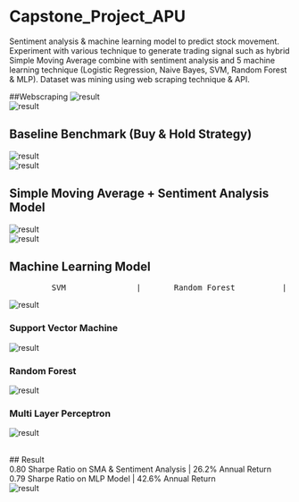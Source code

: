 # Capstone_Project_APU
Sentiment analysis & machine learning model to predict stock movement. Experiment with various technique to generate trading signal such as hybrid Simple Moving Average combine with sentiment analysis and 5 machine learning technique (Logistic Regression, Naive Bayes, SVM, Random Forest & MLP). Dataset was mining using web scraping technique & API.

##Webscraping
![result](Images/wscrape.png)<br>
![result](Images/pscore.png)

## Baseline Benchmark (Buy & Hold Strategy)
![result](Images/tbh.png)<br>
![result](Images/bh.png)

## Simple Moving Average + Sentiment Analysis Model 
![result](Images/SMASA.png)<br>
![result](Images/smasa2.png)

## Machine Learning Model
<pre>         SVM               |       Random Forest          |           MLP </pre>
![result](Images/tml.png)

### Support Vector Machine
![result](Images/svm.png)

### Random Forest
![result](Images/rf.png)

### Multi Layer Perceptron
![result](Images/mlp.png)

<br> ## Result 
<br>0.80 Sharpe Ratio on SMA & Sentiment Analysis | 26.2% Annual Return
<br>0.79 Sharpe Ratio on MLP Model | 42.6% Annual Return  </br>
![result](Images/result.jpg)
